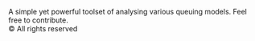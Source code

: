 A simple yet powerful toolset of analysing various queuing models. Feel free to contribute.
<br>© All rights reserved
